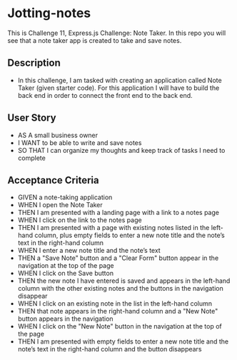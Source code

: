 # Jotting-notes
This is Challenge 11, Express.js Challenge: Note Taker. In this repo you will see that a note taker app is created to take and save notes. 

## Description
* In this challenge, I am tasked with creating an application called Note Taker (given starter code). For this application I will have to build the back end in order to connect the front end to the back end. 

## User Story
* AS A small business owner
* I WANT to be able to write and save notes
* SO THAT I can organize my thoughts and keep track of tasks I need to complete

## Acceptance Criteria
* GIVEN a note-taking application
* WHEN I open the Note Taker
* THEN I am presented with a landing page with a link to a notes page
* WHEN I click on the link to the notes page
* THEN I am presented with a page with existing notes listed in the left-hand column, plus empty fields to enter a new note title and the note’s text in the right-hand column
* WHEN I enter a new note title and the note’s text
* THEN a "Save Note" button and a "Clear Form" button appear in the navigation at the top of the page
* WHEN I click on the Save button
* THEN the new note I have entered is saved and appears in the left-hand column with the other existing notes and the buttons in the navigation disappear
* WHEN I click on an existing note in the list in the left-hand column
* THEN that note appears in the right-hand column and a "New Note" button appears in the navigation
* WHEN I click on the "New Note" button in the navigation at the top of the page
* THEN I am presented with empty fields to enter a new note title and the note’s text in the right-hand column and the button disappears

## 



